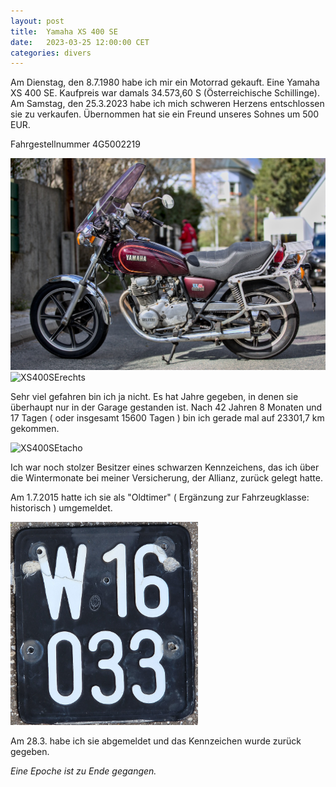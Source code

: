 ```yaml
---
layout: post
title:  Yamaha XS 400 SE
date:   2023-03-25 12:00:00 CET
categories: divers
---
```


Am Dienstag, den 8.7.1980 habe ich mir ein Motorrad gekauft. Eine Yamaha XS 400 SE. Kaufpreis war damals 34.573,60 S (Österreichische Schillinge). Am Samstag, den 25.3.2023 habe ich mich schweren Herzens entschlossen sie zu verkaufen. Übernommen hat sie ein Freund unseres Sohnes um 500 EUR.

Fahrgestellnummer 4G5002219 

<img src="/images/xs400se_L.png" alt=XS400SElinks title=XS400SE  width="600" >

<img src="/images/xs400se_R.png" alt=XS400SErechts title=XS400SE  width="600" >

Sehr viel gefahren bin ich ja nicht. Es hat Jahre gegeben, in denen sie überhaupt nur in der Garage gestanden ist. Nach 42 Jahren 8 Monaten und 17 Tagen ( oder insgesamt 15600 Tagen ) bin ich gerade mal auf 23301,7 km gekommen.

<img src="/images/xs400se_tacho.png" alt=XS400SEtacho title=XS400SE  width="300" >

Ich war noch stolzer Besitzer eines schwarzen Kennzeichens, das ich über die Wintermonate bei meiner Versicherung, der Allianz, zurück gelegt hatte.

Am 1.7.2015 hatte ich sie als "Oldtimer" ( Ergänzung zur Fahrzeugklasse: historisch ) umgemeldet.

<img src="/images/xs400se_kennzeichen.png" alt=XS400SEkennzeichen title=XS400SE  width="300" >

Am 28.3. habe ich sie abgemeldet und das Kennzeichen wurde zurück gegeben.

_Eine Epoche ist zu Ende gegangen._
